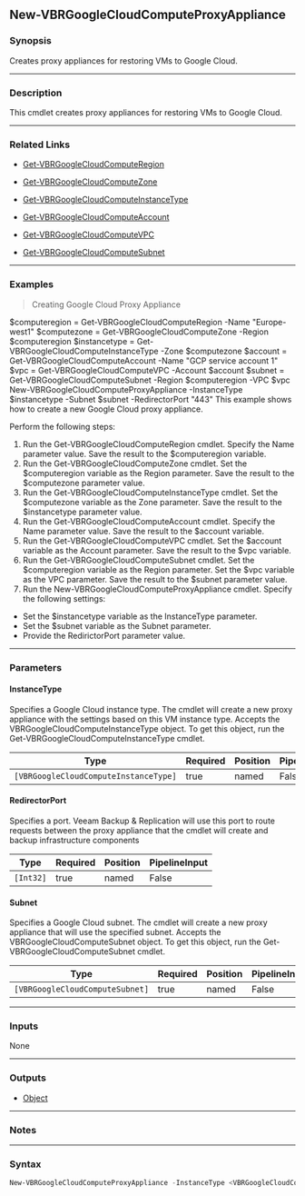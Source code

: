New-VBRGoogleCloudComputeProxyAppliance
---------------------------------------

### Synopsis
Creates proxy appliances for restoring VMs to Google Cloud.

---

### Description

This cmdlet creates proxy appliances for restoring VMs to Google Cloud.

---

### Related Links
* [Get-VBRGoogleCloudComputeRegion](Get-VBRGoogleCloudComputeRegion)

* [Get-VBRGoogleCloudComputeZone](Get-VBRGoogleCloudComputeZone)

* [Get-VBRGoogleCloudComputeInstanceType](Get-VBRGoogleCloudComputeInstanceType)

* [Get-VBRGoogleCloudComputeAccount](Get-VBRGoogleCloudComputeAccount)

* [Get-VBRGoogleCloudComputeVPC](Get-VBRGoogleCloudComputeVPC)

* [Get-VBRGoogleCloudComputeSubnet](Get-VBRGoogleCloudComputeSubnet)

---

### Examples
> Creating Google Cloud Proxy Appliance

$computeregion = Get-VBRGoogleCloudComputeRegion -Name "Europe-west1"
$computezone = Get-VBRGoogleCloudComputeZone -Region $computeregion
$instancetype = Get-VBRGoogleCloudComputeInstanceType -Zone $computezone
$account = Get-VBRGoogleCloudComputeAccount -Name "GCP service account 1"
$vpc = Get-VBRGoogleCloudComputeVPC -Account $account
$subnet = Get-VBRGoogleCloudComputeSubnet -Region $computeregion -VPC $vpc
New-VBRGoogleCloudComputeProxyAppliance -InstanceType $instancetype -Subnet $subnet -RedirectorPort "443"
This example shows how to create a new Google Cloud proxy appliance.

Perform the following steps:

1. Run the Get-VBRGoogleCloudComputeRegion cmdlet. Specify the Name parameter value. Save the result to the $computeregion variable.
2. Run the Get-VBRGoogleCloudComputeZone cmdlet. Set the $computeregion variable as the Region parameter. Save the result to the $computezone parameter value.
3. Run the Get-VBRGoogleCloudComputeInstanceType cmdlet. Set the $computezone variable as the Zone parameter. Save the result to the $instancetype parameter value.
4. Run the Get-VBRGoogleCloudComputeAccount cmdlet. Specify the Name parameter value. Save the result to the $account variable.
5. Run the Get-VBRGoogleCloudComputeVPC cmdlet. Set the $account variable as the Account parameter. Save the result to the $vpc variable.
6. Run the Get-VBRGoogleCloudComputeSubnet cmdlet. Set the $computeregion variable as the Region parameter. Set the $vpc variable as the VPC parameter. Save the result to the $subnet parameter value.
7. Run the New-VBRGoogleCloudComputeProxyAppliance cmdlet. Specify the following settings:
- Set the $instancetype variable as the InstanceType parameter.
- Set the $subnet variable as the Subnet parameter.
- Provide the RedirictorPort parameter value.

---

### Parameters
#### **InstanceType**
Specifies a Google Cloud instance type.
The cmdlet will create a new proxy appliance with the settings based on this VM instance type.
Accepts the VBRGoogleCloudComputeInstanceType object.
To get this object, run the Get-VBRGoogleCloudComputeInstanceType cmdlet.

|Type                                 |Required|Position|PipelineInput|
|-------------------------------------|--------|--------|-------------|
|`[VBRGoogleCloudComputeInstanceType]`|true    |named   |False        |

#### **RedirectorPort**
Specifies a port.
Veeam Backup & Replication will use this port to route requests between the proxy appliance that the cmdlet will create and backup infrastructure components

|Type     |Required|Position|PipelineInput|
|---------|--------|--------|-------------|
|`[Int32]`|true    |named   |False        |

#### **Subnet**
Specifies a Google Cloud subnet.
The cmdlet will create a new proxy appliance that will use the specified subnet.
Accepts the VBRGoogleCloudComputeSubnet object.
To get this object, run the Get-VBRGoogleCloudComputeSubnet cmdlet.

|Type                           |Required|Position|PipelineInput|
|-------------------------------|--------|--------|-------------|
|`[VBRGoogleCloudComputeSubnet]`|true    |named   |False        |

---

### Inputs
None

---

### Outputs
* [Object](https://learn.microsoft.com/en-us/dotnet/api/System.Object)

---

### Notes

---

### Syntax
```PowerShell
New-VBRGoogleCloudComputeProxyAppliance -InstanceType <VBRGoogleCloudComputeInstanceType> -RedirectorPort <Int32> -Subnet <VBRGoogleCloudComputeSubnet> [<CommonParameters>]
```
